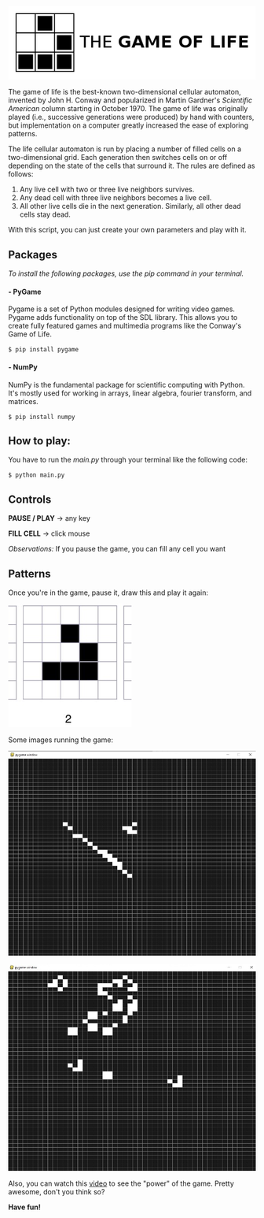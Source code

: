 ![logo](/media/logo.png)

The game of life is the best-known two-dimensional cellular automaton, invented by John H. Conway and popularized in Martin Gardner's *Scientific American* column starting in October 1970. The game of life was originally played (i.e., successive generations were produced) by hand with counters, but implementation on a computer greatly increased the ease of exploring patterns.

The life cellular automaton is run by placing a number of filled cells on a two-dimensional grid. Each generation then switches cells on or off depending on the state of the cells that surround it. The rules are defined as follows:

1. Any live cell with two or three live neighbors survives.
2. Any dead cell with three live neighbors becomes a live cell.
3. All other live cells die in the next generation. Similarly, all other dead cells stay dead.

With this script, you can just create your own parameters and play with it.

## Packages
*To install the following packages, use the pip command in your terminal.*

#### - PyGame
Pygame is a set of Python modules designed for writing video games. Pygame adds functionality on top of the SDL library. This allows you to create fully featured games and multimedia programs like the Conway's Game of Life.

```
$ pip install pygame
```
#### - NumPy
NumPy is the fundamental package for scientific computing with Python. It's mostly used for working in arrays, linear algebra, fourier transform, and matrices. 

```
$ pip install numpy
```

## How to play:
You have to run the *main.py* through your terminal like the following code:
```
$ python main.py
```

## Controls

**PAUSE / PLAY** -> any key

**FILL CELL** -> click mouse

*Observations:* If you pause the game, you can fill any cell you want

## Patterns
Once you're in the game, pause it, draw this and play it again:

![glider](/media/glider.jpg)

Some images running the game:

![1](/media/1.jpg)

![2](/media/2.jpg)

Also, you can watch this [video](https://www.youtube.com/watch?v=C2vgICfQawE) to see the "power" of the game. Pretty awesome, don't you think so?

**Have fun!**
